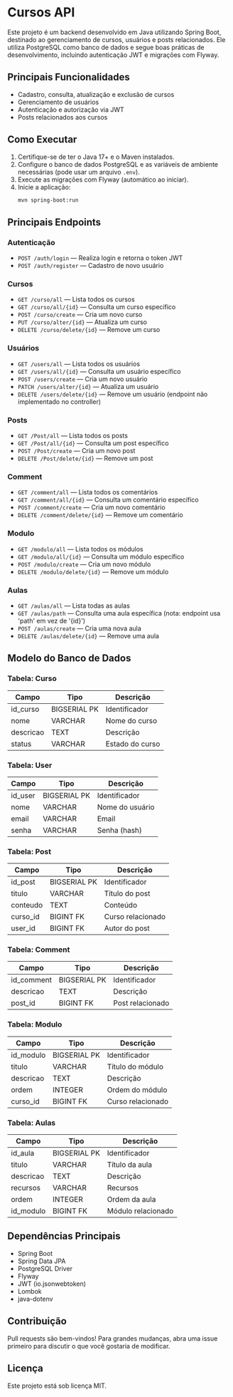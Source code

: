 # Cursos API

Este projeto é um backend desenvolvido em Java utilizando Spring Boot, destinado ao gerenciamento de cursos, usuários e posts relacionados. Ele utiliza PostgreSQL como banco de dados e segue boas práticas de desenvolvimento, incluindo autenticação JWT e migrações com Flyway.

## Principais Funcionalidades
- Cadastro, consulta, atualização e exclusão de cursos
- Gerenciamento de usuários
- Autenticação e autorização via JWT
- Posts relacionados aos cursos

## Como Executar
1. Certifique-se de ter o Java 17+ e o Maven instalados.
2. Configure o banco de dados PostgreSQL e as variáveis de ambiente necessárias (pode usar um arquivo `.env`).
3. Execute as migrações com Flyway (automático ao iniciar).
4. Inicie a aplicação:
   ```bash
   mvn spring-boot:run
   ```

## Principais Endpoints

### Autenticação
- `POST /auth/login` — Realiza login e retorna o token JWT
- `POST /auth/register` — Cadastro de novo usuário

### Cursos
- `GET /curso/all` — Lista todos os cursos
- `GET /curso/all/{id}` — Consulta um curso específico
- `POST /curso/create` — Cria um novo curso
- `PUT /curso/alter/{id}` — Atualiza um curso
- `DELETE /curso/delete/{id}` — Remove um curso

### Usuários
- `GET /users/all` — Lista todos os usuários
- `GET /users/all/{id}` — Consulta um usuário específico
- `POST /users/create` — Cria um novo usuário
- `PATCH /users/alter/{id}` — Atualiza um usuário
- `DELETE /users/delete/{id}` — Remove um usuário (endpoint não implementado no controller)

### Posts
- `GET /Post/all` — Lista todos os posts
- `GET /Post/all/{id}` — Consulta um post específico
- `POST /Post/create` — Cria um novo post
- `DELETE /Post/delete/{id}` — Remove um post

### Comment
- `GET /comment/all` — Lista todos os comentários
- `GET /comment/all/{id}` — Consulta um comentário específico
- `POST /comment/create` — Cria um novo comentário
- `DELETE /comment/delete/{id}` — Remove um comentário

### Modulo
- `GET /modulo/all` — Lista todos os módulos
- `GET /modulo/all/{id}` — Consulta um módulo específico
- `POST /modulo/create` — Cria um novo módulo
- `DELETE /modulo/delete/{id}` — Remove um módulo

### Aulas
- `GET /aulas/all` — Lista todas as aulas
- `GET /aulas/path` — Consulta uma aula específica (nota: endpoint usa 'path' em vez de '{id}')
- `POST /aulas/create` — Cria uma nova aula
- `DELETE /aulas/delete/{id}` — Remove uma aula

## Modelo do Banco de Dados

### Tabela: Curso
| Campo        | Tipo         | Descrição         |
|--------------|--------------|-------------------|
| id_curso     | BIGSERIAL PK | Identificador     |
| nome         | VARCHAR      | Nome do curso     |
| descricao    | TEXT         | Descrição         |
| status       | VARCHAR      | Estado do curso   |

### Tabela: User
| Campo        | Tipo         | Descrição         |
|--------------|--------------|-------------------|
| id_user      | BIGSERIAL PK | Identificador     |
| nome         | VARCHAR      | Nome do usuário   |
| email        | VARCHAR      | Email             |
| senha        | VARCHAR      | Senha (hash)      |

### Tabela: Post
| Campo        | Tipo         | Descrição         |
|--------------|--------------|-------------------|
| id_post      | BIGSERIAL PK | Identificador     |
| titulo       | VARCHAR      | Título do post    |
| conteudo     | TEXT         | Conteúdo          |
| curso_id     | BIGINT FK    | Curso relacionado |
| user_id      | BIGINT FK    | Autor do post     |

### Tabela: Comment
| Campo        | Tipo         | Descrição         |
|--------------|--------------|-------------------|
| id_comment   | BIGSERIAL PK | Identificador     |
| descricao    | TEXT         | Descrição         |
| post_id      | BIGINT FK    | Post relacionado  |

### Tabela: Modulo
| Campo        | Tipo         | Descrição         |
|--------------|--------------|-------------------|
| id_modulo    | BIGSERIAL PK | Identificador     |
| titulo       | VARCHAR      | Título do módulo  |
| descricao    | TEXT         | Descrição         |
| ordem        | INTEGER      | Ordem do módulo   |
| curso_id     | BIGINT FK    | Curso relacionado |

### Tabela: Aulas
| Campo        | Tipo         | Descrição         |
|--------------|--------------|-------------------|
| id_aula      | BIGSERIAL PK | Identificador     |
| titulo       | VARCHAR      | Título da aula    |
| descricao    | TEXT         | Descrição         |
| recursos     | VARCHAR      | Recursos          |
| ordem        | INTEGER      | Ordem da aula     |
| id_modulo    | BIGINT FK    | Módulo relacionado |

## Dependências Principais
- Spring Boot
- Spring Data JPA
- PostgreSQL Driver
- Flyway
- JWT (io.jsonwebtoken)
- Lombok
- java-dotenv

## Contribuição
Pull requests são bem-vindos! Para grandes mudanças, abra uma issue primeiro para discutir o que você gostaria de modificar.

## Licença
Este projeto está sob licença MIT.